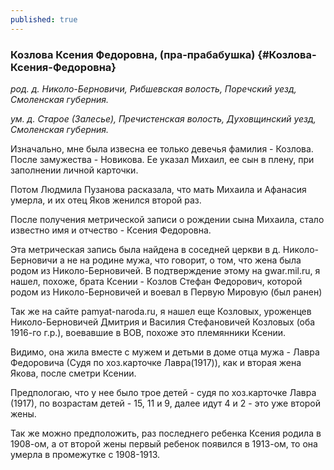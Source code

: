 ```yaml
---
published: true
---
```


### Козлова Ксения Федоровна, (пра-прабабушка) {#Козлова-Ксения-Федоровна}

_род. д. Николо-Берновичи, Рибшевская волость, Поречский уезд, Смоленская губерния._

_ум. д. Старое (Залесье), Пречистенская волость, Духовщинский уезд, Смоленская губерния._

Изначально, мне была извесна ее только девечья фамилия - Козлова. После замужества - Новикова.
Ее указал Михаил, ее сын в плену, при заполнении личной карточки.

Потом Людмила Пузанова расказала, что мать Михаила и Афанасия умерла, и их отец Яков женился второй раз.

После получения метрической записи о рождении сына Михаила, стало известно имя и отчество - Ксения Федоровна.

Эта метрическая запись была найдена в соседней церкви в д. Николо-Берновичи а не на родине мужа, что говорит, о том, что жена была родом из Николо-Берновичей.
В подтверждение этому на gwar.mil.ru, я нашел, похоже, брата Ксении - Козлов Стефан Федорович, которой родом из Николо-Берновичей и воевал в Первую Мировую (был ранен)

Так же на сайте pamyat-naroda.ru, я нашел еще Козловых, уроженцев Николо-Берновичей Дмитрия и Василия Стефановичей Козловых (оба 1916-го г.р.), воевавшие в ВОВ, похоже это племянники Ксении.

Видимо, она жила вместе с мужем и детьми в доме отца мужа - Лавра Федоровича (Судя по хоз.карточке Лавра(1917)), как и вторая жена Якова, после сметри Ксении.

Предпологаю, что у нее было трое детей - судя по хоз.карточке Лавра (1917), по возрастам детей - 15, 11 и 9, далее идут 4 и 2 - это уже второй жены.

Так же можно предположить, раз последнего ребенка Ксения родила в 1908-ом, а от второй жены первый ребенок появился в 1913-ом, то она умерла в промежутке с 1908-1913.
